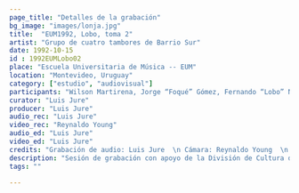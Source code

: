 ```yaml
---
page_title: "Detalles de la grabación"
bg_image: "images/lonja.jpg"
title:  "EUM1992, Lobo, toma 2"  
artist: "Grupo de cuatro tambores de Barrio Sur"  
date: 1992-10-15  
id : 1992EUMLobo02  
place: "Escuela Universitaria de Música -- EUM"  
location: "Montevideo, Uruguay"  
category: ["estudio", "audiovisual"]
participants: "Wilson Martirena, Jorge “Foqué” Gómez, Fernando “Lobo” Núñez, Mariano Barroso"  
curator: "Luis Jure"  
producer: "Luis Jure"  
audio_rec: "Luis Jure"  
video_rec: "Reynaldo Young"  
audio_ed: "Luis Jure"  
video_ed: "Luis Jure"  
credits: "Grabación de audio: Luis Jure  \n Cámara: Reynaldo Young  \n Edición de audio y video: Luis Jure"  
description: "Sesión de grabación con apoyo de la División de Cultura de la Intendencia Municipal de Montevideo, y en colaboración con la Escuela Universitaria de Música. A pesar de la baja calidad del video, la grabación fue incluida en esta colección por su valor documental."  
tags: ""  

---
```

